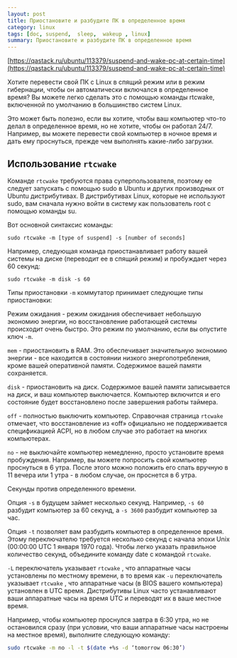 ```yaml
---
layout: post
title: Приостановите и разбудите ПК в определенное время
category: linux
tags: [doc, suspend,  sleep,  wakeup , linux]
summary: Приостановите и разбудите ПК в определенное время
---
```




[https://qastack.ru/ubuntu/113379/suspend-and-wake-pc-at-certain-time](https://qastack.ru/ubuntu/113379/suspend-and-wake-pc-at-certain-time)


Хотите перевести свой ПК с Linux в спящий режим или в режим гибернации, чтобы он автоматически включался в определенное время? Вы можете легко сделать это с помощью команды rtcwake, включенной по умолчанию в большинство систем Linux.


Это может быть полезно, если вы хотите, чтобы ваш компьютер что-то делал в определенное время, но не хотите, чтобы он работал 24/7. Например, вы можете перевести свой компьютер в ночное время и дать ему проснуться, прежде чем выполнять какие-либо загрузки.


## Использование `rtcwake`

Команде `rtcwake` требуются права суперпользователя, поэтому ее следует запускать с помощью sudo в Ubuntu и других производных от Ubuntu дистрибутивах. В дистрибутивах Linux, которые не используют sudo, вам сначала нужно войти в систему как пользователь root с помощью команды su.


Вот основной синтаксис команды:

`sudo rtcwake -m [type of suspend] -s [number of seconds]`


Например, следующая команда приостанавливает работу вашей системы на диске (переводит ее в спящий режим) и пробуждает через 60 секунд:

`sudo rtcwake -m disk -s 60`

Типы приостановки
`-m` коммутатор принимает следующие типы приостановки:

Режим ожидания - режим ожидания обеспечивает небольшую экономию энергии, но восстановление работающей системы происходит очень быстро. Это режим по умолчанию, если вы опустите ключ `-m`.

`mem` - приостановить в RAM. Это обеспечивает значительную экономию энергии - все находится в состоянии низкого энергопотребления, кроме вашей оперативной памяти. Содержимое вашей памяти сохраняется.

`disk` - приостановить на диск. Содержимое вашей памяти записывается на диск, и ваш компьютер выключается. Компьютер включится и его состояние будет восстановлено после завершения работы таймера.

`off` - полностью выключить компьютер. Справочная страница `rtcwake` отмечает, что восстановление из «off» официально не поддерживается спецификацией ACPI, но в любом случае это работает на многих компьютерах.

`no` - не выключайте компьютер немедленно, просто установите время пробуждения. Например, вы можете попросить свой компьютер проснуться в 6 утра. После этого можно положить его спать вручную в 11 вечера или 1 утра - в любом случае, он проснется в 6 утра.

Секунды против определенного времени.


Опция `-s` в будущем займет несколько секунд. Например, `-s 60` разбудит компьютер за 60 секунд, а `-s 3600` разбудит компьютер за час.

Опция `-t` позволяет вам разбудить компьютер в определенное время. Этому переключателю требуется несколько секунд с начала эпохи Unix (00:00:00 UTC 1 января 1970 года). Чтобы легко указать правильное количество секунд, объедините команду date с командой `rtcwake`.

`-L` переключатель указывает `rtcwake` , что аппаратные часы установлены по местному времени, в то время как `-u` переключатель указывает `rtcwake` , что аппаратные часы (в BIOS вашего компьютера) установлен в UTC время. Дистрибутивы Linux часто устанавливают ваши аппаратные часы на время UTC и переводят их в ваше местное время.

Например, чтобы компьютер проснулся завтра в 6:30 утра, но не остановился сразу (при условии, что ваши аппаратные часы настроены на местное время), выполните следующую команду:

```bash
sudo rtcwake -m no -l -t $(date +%s -d ‘tomorrow 06:30’)
```
